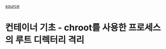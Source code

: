 <a href = 'https://www.44bits.io/ko/post/change-root-directory-by-using-chroot'>source</a>
# 컨테이너 기초 - chroot를 사용한 프로세스의 루트 디렉터리 격리